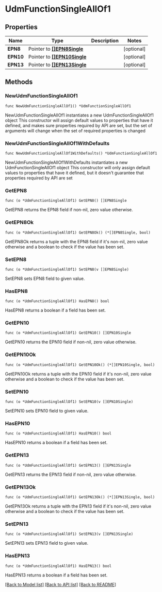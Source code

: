 # UdmFunctionSingleAllOf1

## Properties

Name | Type | Description | Notes
------------ | ------------- | ------------- | -------------
**EPN8** | Pointer to [**[]EPN8Single**](EPN8Single.md) |  | [optional] 
**EPN10** | Pointer to [**[]EPN10Single**](EPN10Single.md) |  | [optional] 
**EPN13** | Pointer to [**[]EPN13Single**](EPN13Single.md) |  | [optional] 

## Methods

### NewUdmFunctionSingleAllOf1

`func NewUdmFunctionSingleAllOf1() *UdmFunctionSingleAllOf1`

NewUdmFunctionSingleAllOf1 instantiates a new UdmFunctionSingleAllOf1 object
This constructor will assign default values to properties that have it defined,
and makes sure properties required by API are set, but the set of arguments
will change when the set of required properties is changed

### NewUdmFunctionSingleAllOf1WithDefaults

`func NewUdmFunctionSingleAllOf1WithDefaults() *UdmFunctionSingleAllOf1`

NewUdmFunctionSingleAllOf1WithDefaults instantiates a new UdmFunctionSingleAllOf1 object
This constructor will only assign default values to properties that have it defined,
but it doesn't guarantee that properties required by API are set

### GetEPN8

`func (o *UdmFunctionSingleAllOf1) GetEPN8() []EPN8Single`

GetEPN8 returns the EPN8 field if non-nil, zero value otherwise.

### GetEPN8Ok

`func (o *UdmFunctionSingleAllOf1) GetEPN8Ok() (*[]EPN8Single, bool)`

GetEPN8Ok returns a tuple with the EPN8 field if it's non-nil, zero value otherwise
and a boolean to check if the value has been set.

### SetEPN8

`func (o *UdmFunctionSingleAllOf1) SetEPN8(v []EPN8Single)`

SetEPN8 sets EPN8 field to given value.

### HasEPN8

`func (o *UdmFunctionSingleAllOf1) HasEPN8() bool`

HasEPN8 returns a boolean if a field has been set.

### GetEPN10

`func (o *UdmFunctionSingleAllOf1) GetEPN10() []EPN10Single`

GetEPN10 returns the EPN10 field if non-nil, zero value otherwise.

### GetEPN10Ok

`func (o *UdmFunctionSingleAllOf1) GetEPN10Ok() (*[]EPN10Single, bool)`

GetEPN10Ok returns a tuple with the EPN10 field if it's non-nil, zero value otherwise
and a boolean to check if the value has been set.

### SetEPN10

`func (o *UdmFunctionSingleAllOf1) SetEPN10(v []EPN10Single)`

SetEPN10 sets EPN10 field to given value.

### HasEPN10

`func (o *UdmFunctionSingleAllOf1) HasEPN10() bool`

HasEPN10 returns a boolean if a field has been set.

### GetEPN13

`func (o *UdmFunctionSingleAllOf1) GetEPN13() []EPN13Single`

GetEPN13 returns the EPN13 field if non-nil, zero value otherwise.

### GetEPN13Ok

`func (o *UdmFunctionSingleAllOf1) GetEPN13Ok() (*[]EPN13Single, bool)`

GetEPN13Ok returns a tuple with the EPN13 field if it's non-nil, zero value otherwise
and a boolean to check if the value has been set.

### SetEPN13

`func (o *UdmFunctionSingleAllOf1) SetEPN13(v []EPN13Single)`

SetEPN13 sets EPN13 field to given value.

### HasEPN13

`func (o *UdmFunctionSingleAllOf1) HasEPN13() bool`

HasEPN13 returns a boolean if a field has been set.


[[Back to Model list]](../README.md#documentation-for-models) [[Back to API list]](../README.md#documentation-for-api-endpoints) [[Back to README]](../README.md)


